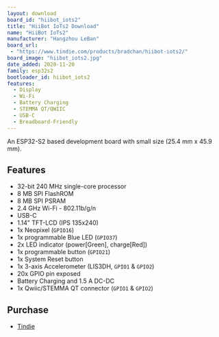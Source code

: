 ```yaml
---
layout: download
board_id: "hiibot_iots2"
title: "HiiBot IoTs2 Download"
name: "HiiBot IoTs2"
manufacturer: "Hangzhou LeBan"
board_url:
 - "https://www.tindie.com/products/bradchan/hiibot-iots2/"
board_image: "hiibot_iots2.jpg"
date_added: 2020-11-20
family: esp32s2
bootloader_id: hiibot_iots2
features:
  - Display
  - Wi-Fi
  - Battery Charging
  - STEMMA QT/QWIIC
  - USB-C
  - Breadboard-Friendly
---
```


An ESP32-S2 based development board with small size (25.4 mm x 45.9 mm).

## Features

- 32-bit 240 MHz single-core processor
- 8 MB SPI FlashROM
- 8 MB SPI PSRAM
- 2.4 GHz Wi-Fi - 802.11b/g/n
- USB-C
- 1.14" TFT-LCD (IPS 135x240)
- 1x Neopixel (`GPIO16`)
- 1x programmable Blue LED (`GPIO37`)
- 2x LED indicator (power[Green], charge[Red])
- 1x programmable button (`GPIO21`)
- 1x System Reset button
- 1x 3-axis Accelerometer (LIS3DH, `GPIO1` & `GPIO2`)
- 20x GPIO pin exposed
- Battery Charging and 1.5 A DC-DC
- 1x Qwiic/STEMMA QT connector (`GPIO1` & `GPIO2`)

## Purchase

* [Tindie](https://www.tindie.com/products/bradchan/hiibot-iots2/)
